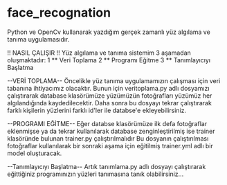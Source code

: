 # face_recognation
Python ve OpenCv kullanarak yazdığım gerçek zamanlı yüz algılama ve tanıma uygulamasıdır.

!! NASIL ÇALIŞIR !!
Yüz algılama ve tanıma sistemim 3 aşamadan oluşmaktadır:
1 ** Veri Toplama
2 ** Programı Eğitme
3 ** Tanımlayıcıyı Başlatma

--VERİ TOPLAMA--
Öncelikle yüz tanıma uygulamamızın çalışması için veri tabanına ihtiyacımız olacaktır.
Bunun için veritoplama.py adlı dosyamızı çalıştırarak database klasörümüze yüzümüzün fotoğrafları yüzümüz her algılandığında kaydedilecektir.
Daha sonra bu dosyayı tekrar çalıştırarak farklı kişilerin yüzlerini farklı id'ler ile databse'e ekleyebilirsiniz.

--PROGRAMI EĞİTME--
Eğer databse klasörümüze ilk defa fotoğraflar eklenmişse ya da tekrar kullanılarak database zenginleştirilmiş ise trainer klasöründe bulunan trainer.py çalıştırılmalıdır
Bu dosyanın çalıştırılması fotoğraflar kullanılarak bir sonraki aşama için eğitilmiş trainer.yml adlı bir model oluşturacak.

--Tanımlayıcıyı Başlatma--
Artık tanımlama.py adlı dosyayı çalıştırarak eğittiğiniz programınızın yüzleri tanımasına tanık olabilirsiniz...
